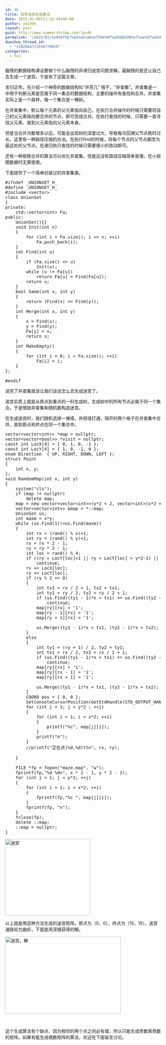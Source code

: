 ```yaml
---
id: 46
title: 矩阵迷宫生成算法
date: 2015-01-06T21:16:49+08:00
author: xm1994
layout: post
guid: http://www.summershrimp.com/?p=46
permalink: '/2015/01/%e8%bf%b7%e5%ae%ab%e7%94%9f%e6%88%90%e7%ae%97%e6%b3%95/'
duoshuo_thread_id:
  - "1182844713556770820"
categories:
  - Fun
---
```

脑残的数据结构课设要做个什么脑残的非递归迷宫问题求解。最脑残的是还让自己去生成一个迷宫。于是有了这篇文章。

言归正传。先介绍一个神奇的数据结构叫“并茶几” 哦不，“并查集”。并查集是一中用于判断元素是否属于同一集合的数据结构，主要的操作有查找和合并。并查集实际上是一个森林，每一个集合是一棵树。

在并查集中，默认每个元素的父元素指向自己，在执行合并操作的时候只需要将自己的父元素指向要合并的节点，即可完成合并。在执行查找的时候，只需要一直寻找父元素，直到父元素指向父元素本身。

但是当合并次数增多以后，可能会出现树的深度过大，导致每次回溯父节点耗时过长。这里有一种路径压缩的办法。在执行find的时候，将每个节点的父节点都改为最远处的父节点。在递归执行查找的时候只需要很小的改动即可。

还有一种按秩合并的算法可以优化并查集。但是远没有路径压缩简单易懂，在小规模数据时无需使用。

下面提供了一个简单封装过的并查集类。

<pre class="lang:c++ mark:31 decode:true" title="UnionSet.h">#ifndef _UNIONSET_H_
#define _UNIONSET_H_
#include &lt;vector&gt;
class UnionSet
{
private:
	std::vector&lt;int&gt; Fa;
public:
	UnionSet(){}
	void Init(int n)
	{
		for (int i = Fa.size(); i &lt;= n; ++i)
			Fa.push_back(i);
	}
	int Find(int u)
	{
		if (Fa.size() &lt;= u)
			Init(u);
		while (u != Fa[u])
			return Fa[u] = Find(Fa[u]);
		return u;
	}
	bool Same(int x, int y)
	{
		return (Find(x) == Find(y));
	}
	int Merge(int x, int y)
	{
		x = Find(x);
		y = Find(y);
		Fa[y] = x;
		return x;
	}
	int MakeEmpty()
	{
		for (int i = 0; i &lt; Fa.size(); ++i)
			Fa[i] = i;
	}
};

#endif</pre>

说完了并查集就该让我们谈谈怎么去生成迷宫了。

迷宫实质上就是从原点到重点的一科生成树，生成树中的所有节点必属于同一个集合。于是借助并查集和随机数构造迷宫。

在生成迷宫时，我们随机选择一堵墙，并把墙打通，隔开的两个格子在并查集中合并。直到原点和终点在同一个集合中。

<pre class="lang:c++ decode:true" title="maze.cpp">vector&lt;vector&lt;int&gt;&gt; *map = nullptr;
vector&lt;vector&lt;bool&gt;&gt; *visit = nullptr;
const int LocX[4] = { 0, 1, 0, -1 };
const int LocY[4] = { 1, 0, -1, 0 };
enum Direction	{ UP, RIGHT, DOWN, LEFT };
struct Point
{
	int x, y;
};
void RamdomMap(int x, int y)
{
	system("cls");
	if (map != nullptr)
		delete map;
	map = new vector&lt;vector&lt;int&gt;&gt;(y*2 + 2, vector&lt;int&gt;(x*2 + 2, '0'));
	vector&lt;vector&lt;int&gt;&gt; &map = *::map;
	UnionSet us;
	int maxm = x*y;
	while (us.Find(1)!=us.Find(maxm))
	{
		int rx = (rand() % x)+1;
		int ry = (rand() % y)+1;
		rx = rx * 2 - 1;
		ry = ry * 2 - 1;
		int loc = rand() % 4;
		if ((ry + LocY[loc]&lt;1 || ry + LocY[loc] &gt; y*2-1) || (rx + LocX[loc]&lt;1 || rx + LocX[loc] &gt; x*2-1))
			continue;
		rx += LocX[loc];
		ry += LocY[loc];
		if (ry % 2 == 0)
		{
			int tx1 = rx / 2 + 1, tx2 = tx1;
			int ty1 = ry / 2, ty2 = ry / 2 + 1;
			if (us.Find((ty1 - 1)*x + tx1) == us.Find((ty2 - 1)*x + tx2))
				continue;
			map[ry][rx] = '1';
			map[ry - 1][rx] = '1';
			map[ry + 1][rx] = '1';

			us.Merge((ty1 - 1)*x + tx1, (ty2 - 1)*x + tx2);
		}
		else
		{
			int ty1 = (ry + 1) / 2, ty2 = ty1;
			int tx1 = rx / 2, tx2 = rx / 2 + 1;
			if (us.Find((ty1 - 1)*x + tx1) == us.Find((ty2 - 1)*x + tx2))
				continue;
			map[ry][rx] = '1';
			map[ry][rx - 1] = '1';
			map[ry][rx + 1] = '1';

			us.Merge((ty1 - 1)*x + tx1, (ty2 - 1)*x + tx2);
		}
		COORD pos = { 0, 0 };
		SetConsoleCursorPosition(GetStdHandle(STD_OUTPUT_HANDLE), pos);
		for (int j = 1; j &lt; y*2 ; ++j)
		{
			for (int i = 1; i &lt; x*2; ++i)
			{
				printf("%c", map[j][i]);
			}
			printf("n");
		}
		//printf("正在点(%d,%d)ttn", rx, ry);

	}
	
	FILE *fp = fopen("maze.map", "w");
	fprintf(fp,"%d %dn", x * 2 - 1, y * 2 - 1);
	for (int j = 1; j &lt; y*2; ++j)
	{
		for (int i = 1; i &lt; x*2; ++i)
		{
			fprintf(fp,"%c ", map[j][i]);
		}
		fprintf(fp, "n");
	}
	fclose(fp);
	delete ::map;
	::map = nullptr;
}
</pre>

[<img class="alignnone size-full wp-image-47" src="https://www.summershrimp.com/wp-content/uploads/2015/01/QQ截图20150106211132.png" alt="迷宫" width="275" height="247" />](https://www.summershrimp.com/wp-content/uploads/2015/01/QQ截图20150106211132.png)

以上就是用这种方法生成的迷宫矩阵。原点为（0，0），终点为（15，15）。迷宫通路较为曲折，下面是用深搜获得的解。

[<img class="alignnone size-full wp-image-48" src="https://www.summershrimp.com/wp-content/uploads/2015/01/QQ截图20150106211319.png" alt="迷宫，解" width="374" height="249" srcset="https://www.summershrimp.com/wp-content/uploads/2015/01/QQ截图20150106211319.png 374w, https://www.summershrimp.com/wp-content/uploads/2015/01/QQ截图20150106211319-300x200.png 300w" sizes="(max-width: 374px) 100vw, 374px" />](https://www.summershrimp.com/wp-content/uploads/2015/01/QQ截图20150106211319.png)

&nbsp;

这个生成算法有个缺点，因为相邻的两个点之间必有墙，所以只能生成奇数乘奇数的矩阵。如果有能生成偶数矩阵的算法，欢迎在下面留言讨论。
